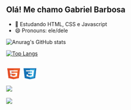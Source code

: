 ## Olá! Me chamo Gabriel Barbosa




- 🌱 Estudando HTML, CSS e Javascript
- 😄 Pronouns: ele/dele


![Anurag's GitHub stats](https://github-readme-stats.vercel.app/api?username=thellxs&show_icons=true&theme=transparent)


[![Top Langs](https://github-readme-stats.vercel.app/api/top-langs/?username=thellxs&layout=compact&theme=transparent)](https://github.com/thellxs/github-readme-stats)


<div style="display:: inline_block"><br>
     <img align="center" alt="thellxs-HTML" height="30" width="40"      src="https://raw.githubusercontent.com/devicons/devicon/master/icons/html5/html5-original.svg">
    <img align="center" alt="thellxs-CSS" height="30" width="40" src="https://raw.githubusercontent.com/devicons/devicon/master/icons/css3/css3-original.svg">
</div>
<br>
<div> 
  <a href="[https://www.linkedin.com/in/rafaella-ballerini-45875016a](https://www.linkedin.com/in/gabriel-monteiro38/)" target="_blank"><img src="https://img.shields.io/badge/-LinkedIn-%230077B5?style=for-the-badge&logo=linkedin&logoColor=white" target="_blank"></a>
  
  <a href="https://www.instagram.com/thellxs/" target="_blank"><img src="https://img.shields.io/badge/-Instagram-%23E4405F?style=for-the-badge&logo=instagram&logoColor=white" target="_blank"></a>
</div>
